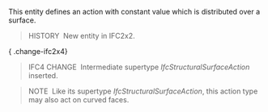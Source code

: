 ﻿This entity defines an action with constant value which is distributed over a surface.

> HISTORY&nbsp; New entity in IFC2x2.

{ .change-ifc2x4}
> IFC4 CHANGE&nbsp; Intermediate supertype _IfcStructuralSurfaceAction_ inserted.

> NOTE&nbsp; Like its supertype _IfcStructuralSurfaceAction_, this action type may also act on curved faces.
